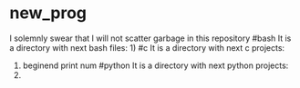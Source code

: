 # new_prog
I solemnly swear that I will not scatter garbage in this repository
#bash
It is a directory with next bash files:
1)
#c
It is a directory with next c projects:
1) beginend
	print num
#python
It is a directory with next python projects:
1)

